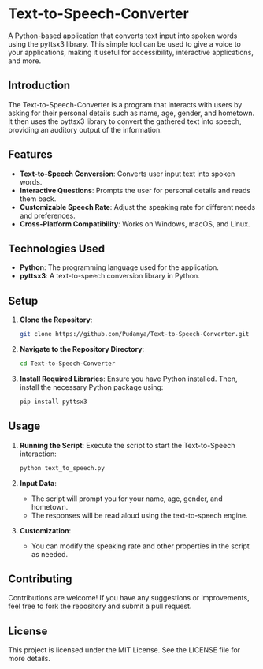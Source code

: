 # Text-to-Speech-Converter

A Python-based application that converts text input into spoken words using the pyttsx3 library. This simple tool can be used to give a voice to your applications, making it useful for accessibility, interactive applications, and more.

## Introduction

The Text-to-Speech-Converter is a program that interacts with users by asking for their personal details such as name, age, gender, and hometown. It then uses the pyttsx3 library to convert the gathered text into speech, providing an auditory output of the information.

## Features

- **Text-to-Speech Conversion**: Converts user input text into spoken words.
- **Interactive Questions**: Prompts the user for personal details and reads them back.
- **Customizable Speech Rate**: Adjust the speaking rate for different needs and preferences.
- **Cross-Platform Compatibility**: Works on Windows, macOS, and Linux.

## Technologies Used

- **Python**: The programming language used for the application.
- **pyttsx3**: A text-to-speech conversion library in Python.

## Setup

1. **Clone the Repository**:
   ```sh
   git clone https://github.com/Pudamya/Text-to-Speech-Converter.git
   ```

2. **Navigate to the Repository Directory**:
   ```sh
   cd Text-to-Speech-Converter
   ```

3. **Install Required Libraries**:
   Ensure you have Python installed. Then, install the necessary Python package using:
   ```sh
   pip install pyttsx3
   ```

## Usage

1. **Running the Script**:
   Execute the script to start the Text-to-Speech interaction:
   ```sh
   python text_to_speech.py
   ```

2. **Input Data**:
   - The script will prompt you for your name, age, gender, and hometown.
   - The responses will be read aloud using the text-to-speech engine.

3. **Customization**:
   - You can modify the speaking rate and other properties in the script as needed.

## Contributing

Contributions are welcome! If you have any suggestions or improvements, feel free to fork the repository and submit a pull request.

## License

This project is licensed under the MIT License. See the LICENSE file for more details.
